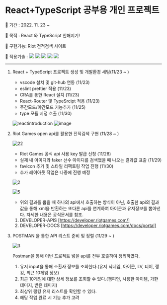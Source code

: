 # React+TypeScript 공부용 개인 프로젝트

🐶 기간 : 2022. 11. 23 ~

🐶 목적 : React 와 TypeScript 친해지기!

🐶 구현기능: Riot 전적검색 사이트

🐶 적용기술 : <img src="https://img.shields.io/badge/React-aqua?style=flat&logo=react&logoColor=white&magin-left=5px"/> <img src="https://img.shields.io/badge/HTML-orange?style=flat&logo=HTML5&logoColor=white&magin-left=5px"/> <img src="https://img.shields.io/badge/CSS-blue?style=flat&logo=CSS3&logoColor=white&magin-left=5px"/> <img src="https://img.shields.io/badge/TypeScript-gray?style=flat&logo=TypeScript&logoColor=white&magin-left=5px"/> <img src="https://img.shields.io/badge/BootStrap-purple?style=flat&logo=BootStrap&logoColor=white&magin-left=5px"/>

---

1. React + TypeScript 프로젝트 생성 및 개발환경 세팅(11/23 ~ )

   - vscode 설치 및 git-hub 연동 (11/23)
   - eslint prettier 적용 (11/23)
   - CRA를 통한 React 설치 (11/23)
   - React-Router 및 TypeSrcipt 적용 (11/23)
   - 주간모드/야간모드 기능추가 (11/25)
   - type 모듈 지정 호출 (11/30)

   ![reactintroduction](https://user-images.githubusercontent.com/98578138/203504109-96c10c69-3126-46a8-998f-345b3751ae43.png)
   ![image](https://user-images.githubusercontent.com/98578138/203504124-65805979-0dd0-40a5-8a58-1757801bbdb6.png)


2. Riot Games open api를 활용한 전적검색 구현 (11/28 ~ )

   ![22](https://user-images.githubusercontent.com/98578138/204750582-e067ca77-4e3a-487f-a232-b9b3e98c0c4a.png)

   - Riot Games 공식 api 사용 key 발급 신청 (11/28) 
   - 실제 내 아이디와 faker 선수 아이디를 검색했을 때 나오는 결과값 표출 (11/29) 
   - favicon 추가 및 스타일 리팩토링 작업 진행 (11/30)
    - 추가 레이아웃 작업은 나중에 진행 예정 
  

   ![2](https://user-images.githubusercontent.com/98578138/204480433-cf1267ff-ed14-48f4-9cc9-547b69268cc3.png)
   
   ![5](https://user-images.githubusercontent.com/98578138/204481292-06e36563-82a2-4861-9790-a9ad60642dac.png)


   - 위의 결과를 뽑을 때 하나의 api에서 호출하는 방식이 아닌, 호출한 api의 결과값을 통해 xml을 반환하는 또다른 api를 연계하여 아이콘과 유저정보를 뽑아낸다. 자세한 내용은 공식문서를 참조.
   1. DEVELOPER-APIS [https://developer.riotgames.com/] 
   2. DEVELOPER-DOCS [https://developer.riotgames.com/docs/portal]


3. POSTMAN 을 통한 API 리스트 준비 및 정렬 (11/29 ~ )

   ![3](https://user-images.githubusercontent.com/98578138/204481997-a73529c1-70c8-47a8-b683-fe61c61ce360.png)
   
   Postman을 통해 이번 프로젝트 넣을 api를 전부 호출하여 정리하였다. 
   
   1. 유저 input을 통해 소환사 정보를 조회한다.(유저 닉네임, 아이콘, LV, 티어, 랭킹, 최근 10게임 정보)
   2. 최근 10게임에 대한 상세 정보를 조회할 수 있다.(챔피언, 사용한 아이템, 가한 데미지, 받은 데미지) 
   3. 최상위 랭킹 유저 리스트를 확인할 수 있다.
   4. 해당 작업 완료 시 기능 추가 고려
